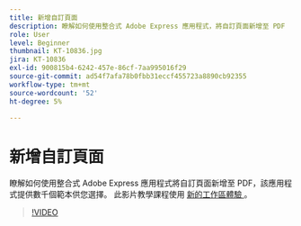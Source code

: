 ```yaml
---
title: 新增自訂頁面
description: 瞭解如何使用整合式 Adobe Express 應用程式，將自訂頁面新增至 PDF
role: User
level: Beginner
thumbnail: KT-10836.jpg
jira: KT-10836
exl-id: 900815b4-6242-457e-86cf-7aa995016f29
source-git-commit: ad54f7afa78b0fbb31eccf455723a8890cb92355
workflow-type: tm+mt
source-wordcount: '52'
ht-degree: 5%

---
```


# 新增自訂頁面

瞭解如何使用整合式 Adobe Express 應用程式將自訂頁面新增至 PDF，該應用程式提供數千個範本供您選擇。 此影片教學課程使用 [ 新的工作區體驗 ](new-workspace.md) 。

>[!VIDEO](https://video.tv.adobe.com/v/347331?quality=12&learn=on&hidetitle=true)
